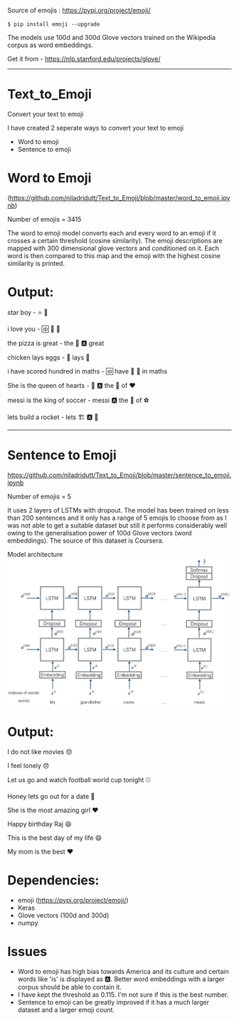 Source of emojis : https://pypi.org/project/emoji/

```
$ pip install emoji --upgrade

```
The models use 100d and 300d Glove vectors trained on the Wikipedia corpus as word embeddings.

Get it from - https://nlp.stanford.edu/projects/glove/

----

# Text_to_Emoji

Convert your text to emoji

I have created 2 seperate ways to convert your text to emoji

* Word to emoji
* Sentence to emoji

# Word to Emoji 

(https://github.com/niladridutt/Text_to_Emoji/blob/master/word_to_emoji.ipynb)

Number of emojis = 3415

The word to emoji model converts each and every word to an emoji if it crosses a certain threshold (cosine similarity). The emoji descriptions are mapped with 300 dimensional glove vectors and conditioned on it. Each word is then compared to this map and the emoji with the highest cosine similarity is printed.

# Output:

star boy - ⭐ 👦

i love you - 🆔 💌 🙅

the pizza is great - the 🍕 🅰 great

chicken lays eggs - 🐔 lays 🍳

i have scored hundred in maths - 🆔 have 🥅 💯 in maths

She is the queen of hearts - 👩 🅰 the 👸 of ♥

messi is the king of soccer - messi 🅰 the 🤴 of ⚽

lets build a rocket - lets 🏗 🅰 🚀

----

# Sentence to Emoji

https://github.com/niladridutt/Text_to_Emoji/blob/master/sentence_to_emoji.ipynb

Number of emojis = 5

It uses 2 layers of LSTMs with dropout. The model has been trained on less than 200 sentences and it only has a range of 5 emojis to choose from as I was not able to get a suitable dataset but still it performs considerably well owing to the generalisation power of 100d Glove vectors (word embeddings). The source of this dataset is Coursera.


Model architecture
![Screenshot](architecture.png)

# Output:

I do not like movies 😞

I feel lonely 😞

Let us go and watch football world cup tonight ⚾

Honey lets go out for a date 🍴

She is the most amazing girl ❤️

Happy birthday Raj 😄

This is the best day of my life 😄

My mom is the best ❤️

# Dependencies:
* emoji (https://pypi.org/project/emoji/)
* Keras
* Glove vectors (100d and 300d)
* numpy

# Issues
* Word to emoji has high bias towards America and its culture and certain words like 'is' is displayed as 🅰. Better word embeddings with a larger corpus should be able to contain it.
* I have kept the threshold as 0.115. I'm not sure if this is the best number.
* Sentence to emoji can be greatly improved if it has a much larger dataset and a larger emoji count.
